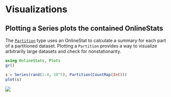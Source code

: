 # Visualizations

## Plotting a Series plots the contained OnlineStats

The [`Partition`](@ref) type uses an OnlineStat to calculate a summary for each part of a 
partitioned dataset.  Plotting a `Partition` provides a way to visualize arbitrarily large
datasets and check for nonstationarity.

```julia
using OnlineStats, Plots
gr()

s = Series(rand(1:4, 10^5), Partition(CountMap(Int)))
plot(s)
```

![](https://user-images.githubusercontent.com/8075494/34360656-cd7accbe-ea30-11e7-8b47-6a9dfbf16dbd.png)
